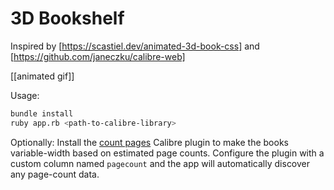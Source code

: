 # 3D Bookshelf

Inspired by [https://scastiel.dev/animated-3d-book-css] and [https://github.com/janeczku/calibre-web]

[[animated gif]]

Usage:

```bash
bundle install
ruby app.rb <path-to-calibre-library>
```

Optionally: Install the [count pages](https://github.com/kiwidude68/calibre_plugins/tree/main/count_pages) Calibre plugin to make the books variable-width based on estimated page counts.  Configure the plugin with a custom column named `pagecount` and the app will automatically discover any page-count data.
